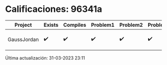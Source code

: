 # Calificaciones: 96341a
|Project|Exists|Compiles|Problem1|Problem2|Problem3|Extra|CommitHash|CommitDate|CheckDate|Comments|DueDate|Grade|
|-|-|-|-|-|-|-|-|-|-|-|-|-|
|GaussJordan|✔️|✔️|✔️|✔️|✔️|✔️|6a46c4909f1ce9e3c44b464f19d975bfcc3890e8|29-03-2023 17:35:56|31-03-2023 23:09:43|¡Excelente trabajo!|29-03-2023 21:00:00|10|

Última actualización: 31-03-2023 23:11